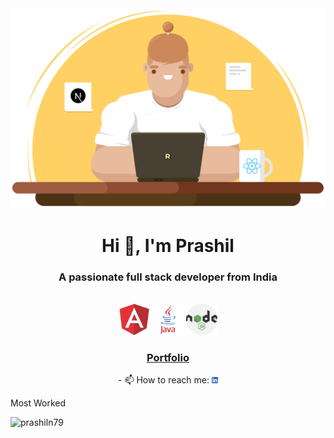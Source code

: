 <div align="center"><img  width="550" src="https://github.com/prashiln79/prashiln79/blob/main/graphic.svg"></div>
<h1 align="center">Hi 👋, I'm Prashil</h1>
<h3 align="center">A passionate full stack developer from India</h3>
<br>
<div align="center">
<img  width="50" src="https://github.com/prashiln79/prashiln79/blob/main/angular.png">
<img  width="50" src="https://github.com/prashiln79/prashiln79/blob/main/java.png">
<img  width="50" src="https://github.com/prashiln79/prashiln79/blob/main/node.png">

</div>
 <h3 align="center"> <a href="https://prashiln79.github.io/my-portfolio/">Portfolio</a> </h3>

<div align="center">
- 📫 How to reach me: <a href="https://www.linkedin.com/in/prashiln79"><img  width="10" src="https://github.com/prashiln79/prashiln79/blob/main/ln.png"></a><br>
</div>

Most Worked

<p align="left"> <img src="https://komarev.com/ghpvc/?username=prashiln79&label=Profile%20views&color=0e75b6&style=flat" alt="prashiln79" /> </p>
